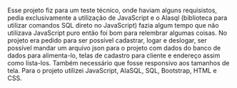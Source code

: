 Esse projeto fiz para um teste técnico, onde haviam alguns requisistos, pedia exclusivamente a utilização de JavaScript e o Alasql (biblioteca para utilizar comandos SQL direto no JavaScript) fazia algum tempo que não utilizava JavaScript puro então foi bom para relembrar algumas coisas. No projeto era pedido para ser possível cadastrar, logar e deslogar, ser possível mandar um arquivo json para o projeto com dados do banco de dados para alimenta-lo, telas de cadastro para cliente e endereço assim como lista-los. Também necessário que fosse responsivo aos tamanhos de tela. Para o projeto utilizei JavaScript, AlaSQL, SQL, Bootstrap, HTML e CSS. 
